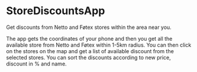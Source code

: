 # StoreDiscountsApp
Get discounts from Netto and Føtex stores within the area near you. 

The app gets the coordinates of your phone and then you get all the available store from Netto and Føtex within 1-5km radius. You can then click on the stores on the map and get a list of available discount from the selected stores.
You can sort the discounts according to new price, discount in % and name.
